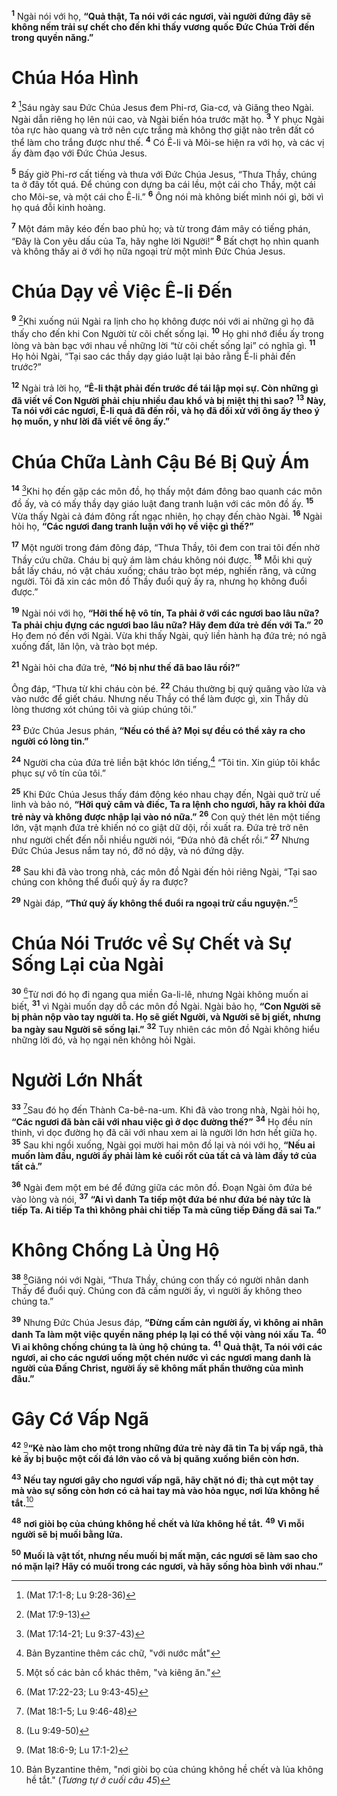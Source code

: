 <sup><b>1</b></sup> Ngài nói với họ, **“Quả thật, Ta nói với các ngươi, vài người đứng đây sẽ không nếm trải sự chết cho đến khi thấy vương quốc Ðức Chúa Trời đến trong quyền năng.”**

# Chúa Hóa Hình

<sup><b>2</b></sup> [^1@-33deab51-a2ad-44a2-b7c0-1509c36f8d94]Sáu ngày sau Ðức Chúa Jesus đem Phi-rơ, Gia-cơ, và Giăng theo Ngài. Ngài dẫn riêng họ lên núi cao, và Ngài biến hóa trước mặt họ. <sup><b>3</b></sup> Y phục Ngài tỏa rực hào quang và trở nên cực trắng mà không thợ giặt nào trên đất có thể làm cho trắng được như thế. <sup><b>4</b></sup> Có Ê-li và Môi-se hiện ra với họ, và các vị ấy đàm đạo với Ðức Chúa Jesus.

<sup><b>5</b></sup> Bấy giờ Phi-rơ cất tiếng và thưa với Ðức Chúa Jesus, “Thưa Thầy, chúng ta ở đây tốt quá. Ðể chúng con dựng ba cái lều, một cái cho Thầy, một cái cho Môi-se, và một cái cho Ê-li.” <sup><b>6</b></sup> Ông nói mà không biết mình nói gì, bởi vì họ quá đỗi kinh hoàng.

<sup><b>7</b></sup> Một đám mây kéo đến bao phủ họ; và từ trong đám mây có tiếng phán, “Ðây là Con yêu dấu của Ta, hãy nghe lời Người!” <sup><b>8</b></sup> Bất chợt họ nhìn quanh và không thấy ai ở với họ nữa ngoại trừ một mình Ðức Chúa Jesus.

# Chúa Dạy về Việc Ê-li Ðến

<sup><b>9</b></sup> [^2@-33deab51-a2ad-44a2-b7c0-1509c36f8d94]Khi xuống núi Ngài ra lịnh cho họ không được nói với ai những gì họ đã thấy cho đến khi Con Người từ cõi chết sống lại. <sup><b>10</b></sup> Họ ghi nhớ điều ấy trong lòng và bàn bạc với nhau về những lời “từ cõi chết sống lại” có nghĩa gì. <sup><b>11</b></sup> Họ hỏi Ngài, “Tại sao các thầy dạy giáo luật lại bảo rằng Ê-li phải đến trước?”

<sup><b>12</b></sup> Ngài trả lời họ, **“Ê-li thật phải đến trước để tái lập mọi sự. Còn những gì đã viết về Con Người phải chịu nhiều đau khổ và bị miệt thị thì sao?** <sup><b>13</b></sup> **Này, Ta nói với các ngươi, Ê-li quả đã đến rồi, và họ đã đối xử với ông ấy theo ý họ muốn, y như lời đã viết về ông ấy.”**

# Chúa Chữa Lành Cậu Bé Bị Quỷ Ám

<sup><b>14</b></sup> [^3@-33deab51-a2ad-44a2-b7c0-1509c36f8d94]Khi họ đến gặp các môn đồ, họ thấy một đám đông bao quanh các môn đồ ấy, và có mấy thầy dạy giáo luật đang tranh luận với các môn đồ ấy. <sup><b>15</b></sup> Vừa thấy Ngài cả đám đông rất ngạc nhiên, họ chạy đến chào Ngài. <sup><b>16</b></sup> Ngài hỏi họ, **“Các ngươi đang tranh luận với họ về việc gì thế?”**

<sup><b>17</b></sup> Một người trong đám đông đáp, “Thưa Thầy, tôi đem con trai tôi đến nhờ Thầy cứu chữa. Cháu bị quỷ ám làm cháu không nói được. <sup><b>18</b></sup> Mỗi khi quỷ bắt lấy cháu, nó vật cháu xuống; cháu trào bọt mép, nghiến răng, và cứng người. Tôi đã xin các môn đồ Thầy đuổi quỷ ấy ra, nhưng họ không đuổi được.”

<sup><b>19</b></sup> Ngài nói với họ, **“Hỡi thế hệ vô tín, Ta phải ở với các ngươi bao lâu nữa? Ta phải chịu đựng các ngươi bao lâu nữa? Hãy đem đứa trẻ đến với Ta.”** <sup><b>20</b></sup> Họ đem nó đến với Ngài. Vừa khi thấy Ngài, quỷ liền hành hạ đứa trẻ; nó ngã xuống đất, lăn lộn, và trào bọt mép.

<sup><b>21</b></sup> Ngài hỏi cha đứa trẻ, **“Nó bị như thế đã bao lâu rồi?”**

Ông đáp, “Thưa từ khi cháu còn bé. <sup><b>22</b></sup> Cháu thường bị quỷ quăng vào lửa và vào nước để giết cháu. Nhưng nếu Thầy có thể làm được gì, xin Thầy dủ lòng thương xót chúng tôi và giúp chúng tôi.”

<sup><b>23</b></sup> Ðức Chúa Jesus phán, **“Nếu có thể à? Mọi sự đều có thể xảy ra cho người có lòng tin.”**

<sup><b>24</b></sup> Người cha của đứa trẻ liền bật khóc lớn tiếng,[^1-33deab51-a2ad-44a2-b7c0-1509c36f8d94] “Tôi tin. Xin giúp tôi khắc phục sự vô tín của tôi.”

<sup><b>25</b></sup> Khi Ðức Chúa Jesus thấy đám đông kéo nhau chạy đến, Ngài quở trừ uế linh và bảo nó, **“Hỡi quỷ câm và điếc, Ta ra lệnh cho ngươi, hãy ra khỏi đứa trẻ này và không được nhập lại vào nó nữa.”** <sup><b>26</b></sup> Con quỷ thét lên một tiếng lớn, vật mạnh đứa trẻ khiến nó co giật dữ dội, rồi xuất ra. Ðứa trẻ trở nên như người chết đến nỗi nhiều người nói, “Ðứa nhỏ đã chết rồi.” <sup><b>27</b></sup> Nhưng Ðức Chúa Jesus nắm tay nó, đỡ nó dậy, và nó đứng dậy.

<sup><b>28</b></sup> Sau khi đã vào trong nhà, các môn đồ Ngài đến hỏi riêng Ngài, “Tại sao chúng con không thể đuổi quỷ ấy ra được?

<sup><b>29</b></sup> Ngài đáp, **“Thứ quỷ ấy không thể đuổi ra ngoại trừ cầu nguyện.”**[^2-33deab51-a2ad-44a2-b7c0-1509c36f8d94]

# Chúa Nói Trước về Sự Chết và Sự Sống Lại của Ngài

<sup><b>30</b></sup> [^4@-33deab51-a2ad-44a2-b7c0-1509c36f8d94]Từ nơi đó họ đi ngang qua miền Ga-li-lê, nhưng Ngài không muốn ai biết, <sup><b>31</b></sup> vì Ngài muốn dạy dỗ các môn đồ Ngài. Ngài bảo họ, **“Con Người sẽ bị phản nộp vào tay người ta. Họ sẽ giết Người, và Người sẽ bị giết, nhưng ba ngày sau Người sẽ sống lại.”** <sup><b>32</b></sup> Tuy nhiên các môn đồ Ngài không hiểu những lời đó, và họ ngại nên không hỏi Ngài.

# Người Lớn Nhất

<sup><b>33</b></sup> [^5@-33deab51-a2ad-44a2-b7c0-1509c36f8d94]Sau đó họ đến Thành Ca-bê-na-um. Khi đã vào trong nhà, Ngài hỏi họ, **“Các ngươi đã bàn cãi với nhau việc gì ở dọc đường thế?”** <sup><b>34</b></sup> Họ đều nín thinh, vì dọc đường họ đã cãi với nhau xem ai là người lớn hơn hết giữa họ. <sup><b>35</b></sup> Sau khi ngồi xuống, Ngài gọi mười hai môn đồ lại và nói với họ, **“Nếu ai muốn làm đầu, người ấy phải làm kẻ cuối rốt của tất cả và làm đầy tớ của tất cả.”**

<sup><b>36</b></sup> Ngài đem một em bé để đứng giữa các môn đồ. Ðoạn Ngài ôm đứa bé vào lòng và nói, <sup><b>37</b></sup> **“Ai vì danh Ta tiếp một đứa bé như đứa bé này tức là tiếp Ta. Ai tiếp Ta thì không phải chỉ tiếp Ta mà cũng tiếp Ðấng đã sai Ta.”**

# Không Chống Là Ủng Hộ

<sup><b>38</b></sup> [^6@-33deab51-a2ad-44a2-b7c0-1509c36f8d94]Giăng nói với Ngài, “Thưa Thầy, chúng con thấy có người nhân danh Thầy để đuổi quỷ. Chúng con đã cấm người ấy, vì người ấy không theo chúng ta.”

<sup><b>39</b></sup> Nhưng Ðức Chúa Jesus đáp, **“Ðừng cấm cản người ấy, vì không ai nhân danh Ta làm một việc quyền năng phép lạ lại có thể vội vàng nói xấu Ta.** <sup><b>40</b></sup> **Vì ai không chống chúng ta là ủng hộ chúng ta.** <sup><b>41</b></sup> **Quả thật, Ta nói với các ngươi, ai cho các ngươi uống một chén nước vì các ngươi mang danh là người của Ðấng Christ, người ấy sẽ không mất phần thưởng của mình đâu.”**

# Gây Cớ Vấp Ngã

<sup><b>42</b></sup> [^7@-33deab51-a2ad-44a2-b7c0-1509c36f8d94]**“Kẻ nào làm cho một trong những đứa trẻ này đã tin Ta bị vấp ngã, thà kẻ ấy bị buộc một cối đá lớn vào cổ và bị quăng xuống biển còn hơn.**

<sup><b>43</b></sup> **Nếu tay ngươi gây cho ngươi vấp ngã, hãy chặt nó đi; thà cụt một tay mà vào sự sống còn hơn có cả hai tay mà vào hỏa ngục, nơi lửa không hề tắt.**[^3-33deab51-a2ad-44a2-b7c0-1509c36f8d94]

<sup><b>48</b></sup> **nơi giòi bọ của chúng không hề chết và lửa không hề tắt.** <sup><b>49</b></sup> **Vì mỗi người sẽ bị muối bằng lửa.**

<sup><b>50</b></sup> **Muối là vật tốt, nhưng nếu muối bị mất mặn, các ngươi sẽ làm sao cho nó mặn lại? Hãy có muối trong các ngươi, và hãy sống hòa bình với nhau.”**

[^1-33deab51-a2ad-44a2-b7c0-1509c36f8d94]: Bản Byzantine thêm các chữ, "với nước mắt"

[^2-33deab51-a2ad-44a2-b7c0-1509c36f8d94]: Một số các bản cổ khác thêm, "và kiêng ăn."

[^3-33deab51-a2ad-44a2-b7c0-1509c36f8d94]: Bản Byzantine thêm, "nơi giòi bọ của chúng không hề chết và lủa không hề tắt." (_Tương tự ở cuối câu 45_)

[^1@-33deab51-a2ad-44a2-b7c0-1509c36f8d94]: (Mat 17:1-8; Lu 9:28-36)

[^2@-33deab51-a2ad-44a2-b7c0-1509c36f8d94]: (Mat 17:9-13)

[^3@-33deab51-a2ad-44a2-b7c0-1509c36f8d94]: (Mat 17:14-21; Lu 9:37-43)

[^4@-33deab51-a2ad-44a2-b7c0-1509c36f8d94]: (Mat 17:22-23; Lu 9:43-45)

[^5@-33deab51-a2ad-44a2-b7c0-1509c36f8d94]: (Mat 18:1-5; Lu 9:46-48)

[^6@-33deab51-a2ad-44a2-b7c0-1509c36f8d94]: (Lu 9:49-50)

[^7@-33deab51-a2ad-44a2-b7c0-1509c36f8d94]: (Mat 18:6-9; Lu 17:1-2)
